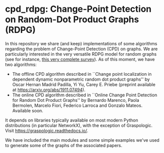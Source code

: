 # cpd_rdpg: Change-Point Detection on Random-Dot Product Graphs (RDPG)

In this repository we share (and keep) implementations of some algorithms regarding the problem of Change-Point Detection (CPD) on graphs. We are particularly interested in the very versatile RDPG model for random graphs (see for instance, [this very complete survey](https://dl.acm.org/doi/abs/10.5555/3122009.3242083)). As of this moment, we have two algorithms: 
- The offline CPD algorithm described in ``Change point localization in dependent dynamic nonparametric random dot product graphs'' by Oscar Hernan Madrid Padilla, Yi Yu, Carey E. Priebe (preprint available at https://arxiv.org/abs/1911.07494). 
- The online CPD algorithm described in ``Online Change Point Detection for Random Dot Product Graphs'' by Bernardo Marenco, Paola Bermolen, Marcelo Fiori, Federico Larroca and Gonzalo Mateos. Available soon. 

It depends on libraries typically available on most modern Python distributions (in particular NetworkX), with the exception of Graspologic. Visit https://graspologic.readthedocs.io/. 

We have included the main modules and some simple examples we've used to generate some of the graphs of the associated papers. 


